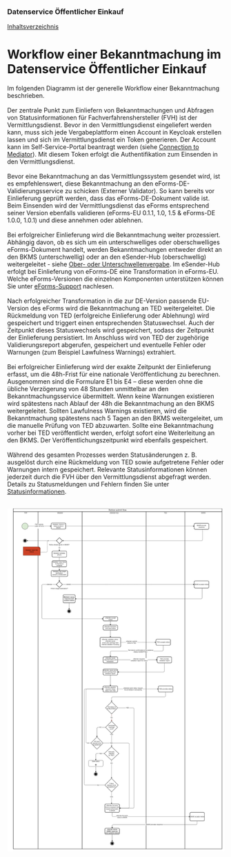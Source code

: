### Datenservice Öffentlicher Einkauf
[Inhaltsverzeichnis](/documentation/documentation.md)
<br>

# Workflow einer Bekanntmachung im Datenservice Öffentlicher Einkauf

Im folgenden Diagramm ist der generelle Workflow einer Bekanntmachung beschrieben.
<br><br>
Der zentrale Punkt zum Einliefern von Bekanntmachungen und Abfragen von Statusinformationen für Fachverfahrenshersteller (FVH) ist der Vermittlungsdienst. Bevor in den Vermittlungsdienst eingeliefert werden kann, muss sich jede Vergabeplattform einen Account in Keycloak erstellen lassen und sich im Vermittlungsdienst ein Token generieren. Der Account kann im Self-Service-Portal beantragt werden (siehe [Connection to Mediator](/documentation/Connection_to_mediator.md)). Mit diesem Token erfolgt die Authentifikation zum Einsenden in den Vermittlungsdienst.
<br><br>
Bevor eine Bekanntmachung an das Vermittlungssystem gesendet wird, ist es empfehlenswert, diese Bekanntmachung an den eForms-DE-Validierungsservice zu schicken (Externer Validator). So kann bereits vor Einlieferung geprüft werden, dass das eForms-DE-Dokument valide ist. Beim Einsenden wird der Vermittlungsdienst das eForms entsprechend seiner Version ebenfalls validieren (eForms-EU 0.1.1, 1.0, 1.5 & eForms-DE 1.0.0, 1.0.1) und diese annehmen oder ablehnen. 
<br><br>
Bei erfolgreicher Einlieferung wird die Bekanntmachung weiter prozessiert. Abhängig davon, ob es sich um ein unterschwelliges oder oberschwelliges eForms-Dokument handelt, werden Bekanntmachungen entweder direkt an den BKMS (unterschwellig) oder an den eSender-Hub (oberschwellig) weitergeleitet - siehe [Ober- oder Unterschwellenvergabe](/documentation/Upper-or_lower-threshold-award.md). Im eSender-Hub erfolgt bei Einlieferung von eForms-DE eine Transformation in eForms-EU. Welche eForms-Versionen die einzelnen Komponenten unterstützen können Sie unter [eForms-Support](/documentation/eForms_support.md) nachlesen.
<br><br>
Nach erfolgreicher Transformation in die zur DE-Version passende EU-Version des eForms wird die Bekanntmachung an TED weitergeleitet. Die Rückmeldung von TED (erfolgreiche Einlieferung oder Ablehnung) wird gespeichert und triggert einen entsprechenden Statuswechsel. Auch der Zeitpunkt dieses Statuswechsels wird gespeichert, sodass der Zeitpunkt der Einlieferung persistiert. Im Anschluss wird von TED der zugehörige Validierungsreport abgerufen, gespeichert und eventuelle Fehler oder Warnungen (zum Beispiel Lawfulness Warnings) extrahiert.
<br><br>
Bei erfolgreicher Einlieferung wird der exakte Zeitpunkt der Einlieferung erfasst, um die 48h-Frist für eine nationale Veröffentlichung zu berechnen. Ausgenommen sind die Formulare E1 bis E4 – diese werden ohne die übliche Verzögerung von 48 Stunden unmittelbar an den Bekanntmachungsservice übermittelt. Wenn keine Warnungen existieren wird spätestens nach Ablauf der 48h die Bekanntmachung an den BKMS weitergeleitet. Sollten Lawfulness Warnings existieren, wird die Bekanntmachung spätestens nach 5 Tagen an den BKMS weitergeleitet, um die manuelle Prüfung von TED abzuwarten. Sollte eine Bekanntmachung vorher bei TED veröffentlicht werden, erfolgt sofort eine Weiterleitung an den BKMS. Der Veröffentlichungszeitpunkt wird ebenfalls gespeichert.
<br><br>
Während des gesamten Prozesses werden Statusänderungen z. B. ausgelöst durch eine Rückmeldung von TED sowie aufgetretene Fehler oder Warnungen intern gespeichert. Relevante Statusinformationen können jederzeit durch die FVH über den Vermittlungsdienst abgefragt werden. Details zu Statusmeldungen und Fehlern finden Sie unter [Statusinformationen](documentation\Status_information.md).
<br><br>

![Workflow Diagramm](/documentation/images/workflow_2.png)



